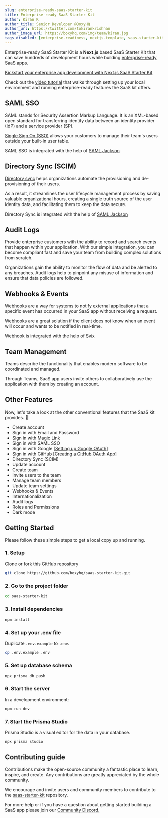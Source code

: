 ```yaml
---
slug: enterprise-ready-saas-starter-kit
title: Enterprise-ready SaaS Starter Kit
author: Kiran K
author_title: Senior Developer @BoxyHQ
author_url: https://twitter.com/tokirankrishnan
author_image_url: https://boxyhq.com/img/team/kiran.jpg
tags_disabled: [enterprise-readiness, nextjs-template, saas-starter-kit]
---
```


Enterprise-ready SaaS Starter Kit is a **Next.js** based SaaS Starter Kit that can save hundreds of development hours while building [enterprise-ready SaaS apps](/blog/enterprise-readiness-made-simple).

[Kickstart your enterprise app development with Next.js SaaS Starter Kit](https://github.com/boxyhq/saas-starter-kit)

Check out the [video tutorial](https://youtu.be/oF8QIwQIhyo) that walks through setting up your local environment and running enterprise-ready features the SaaS kit offers.

## SAML SSO

SAML stands for Security Assertion Markup Language. It is an XML-based open standard for transferring identity data between an identity provider (IdP) and a service provider (SP).

[Single Sign On (SSO)](/blog/understanding-saml-sso-the-basics-from-the-solution-providers-side) allows your customers to manage their team's users outside your built-in user table.

SAML SSO is integrated with the help of [SAML Jackson](https://github.com/boxyhq/jackson)

## Directory Sync (SCIM)

[Directory sync](/blog/understanding-scim-and-directory-sync) helps organizations automate the provisioning and de-provisioning of their users.

As a result, it streamlines the user lifecycle management process by saving valuable organizational hours, creating a single truth source of the user identity data, and facilitating them to keep the data secure.

Directory Sync is integrated with the help of [SAML Jackson](https://github.com/boxyhq/jackson#directory-sync)

## Audit Logs

Provide enterprise customers with the ability to record and search events that happen within your application. With our simple integration, you can become compliant fast and save your team from building complex solutions from scratch.

Organizations gain the ability to monitor the flow of data and be alerted to any breaches. Audit logs help to pinpoint any misuse of information and ensure that data policies are followed.

## Webhooks & Events

Webhooks are a way for systems to notify external applications that a specific event has occurred in your SaaS app without receiving a request.

Webhooks are a great solution if the client does not know when an event will occur and wants to be notified in real-time.

Webhook is integrated with the help of [Svix](https://github.com/svix/svix-webhooks)

## Team Management

Teams describe the functionality that enables modern software to be coordinated and managed.

Through Teams, SaaS app users invite others to collaboratively use the application with them by creating an account.

## Other Features

Now, let's take a look at the other conventional features that the SaaS kit provides. 🥇

- Create account
- Sign in with Email and Password
- Sign in with Magic Link
- Sign in with SAML SSO
- Sign in with Google [[Setting up Google OAuth](https://support.google.com/cloud/answer/6158849?hl=en)]
- Sign in with GitHub [[Creating a GitHub OAuth App](https://docs.github.com/en/developers/apps/building-oauth-apps/creating-an-oauth-app)]
- Directory Sync (SCIM)
- Update account
- Create team
- Invite users to the team
- Manage team members
- Update team settings
- Webhooks & Events
- Internationalization
- Audit logs
- Roles and Permissions
- Dark mode

## Getting Started

Please follow these simple steps to get a local copy up and running.

### 1. Setup

Clone or fork this GitHub repository

```bash
git clone https://github.com/boxyhq/saas-starter-kit.git
```

### 2. Go to the project folder

```bash
cd saas-starter-kit
```

### 3. Install dependencies

```bash
npm install
```

### 4. Set up your .env file

Duplicate `.env.example` to `.env`.

```bash
cp .env.example .env
```

### 5. Set up database schema

```bash
npx prisma db push
```

### 6. Start the server

In a development environment:

```bash
npm run dev
```

### 7. Start the Prisma Studio

Prisma Studio is a visual editor for the data in your database.

```bash
npx prisma studio
```

## Contributing guide

Contributions make the open-source community a fantastic place to learn, inspire, and create. Any contributions are greatly appreciated by the whole community.

We encourage and invite users and community members to contribute to the [saas-starter-kit](https://github.com/boxyhq/saas-starter-kit) repository.

For more help or if you have a question about getting started building a SaaS app please join our [Community Discord.](https://discord.boxyhq.com)

